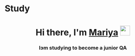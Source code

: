 # Study
<h1 align="center">Hi there, I'm <a href="https://daniilshat.ru/" target="_blank">Mariya</a> 
<img src="https://github.com/blackcater/blackcater/raw/main/images/Hi.gif" height="32"/></h1>
<h3 align="center">Iэm studying to become a junior QA</h3>
